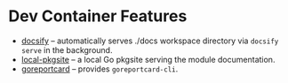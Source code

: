 # Dev Container Features

- [docsify](src/docsify/README.md) – automatically serves ./docs workspace
  directory via `docsify serve` in the background.
- [local-pkgsite](src/local-pkgsite/README.md) – a local Go pkgsite serving the module documentation.
- [goreportcard](src/goreportcard/README.md) – provides `goreportcard-cli`.
